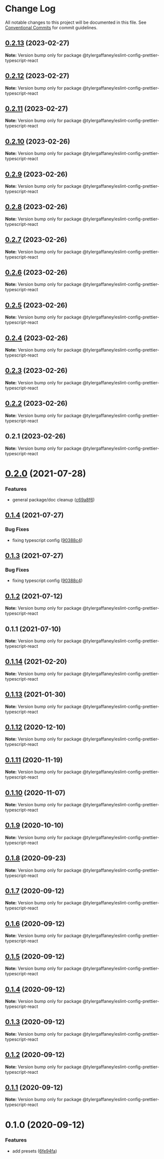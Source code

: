 # Change Log

All notable changes to this project will be documented in this file.
See [Conventional Commits](https://conventionalcommits.org) for commit guidelines.

## [0.2.13](https://github.com/tylergaffaney/configs/compare/@tylergaffaney/eslint-config-prettier-typescript-react@0.2.12...@tylergaffaney/eslint-config-prettier-typescript-react@0.2.13) (2023-02-27)

**Note:** Version bump only for package @tylergaffaney/eslint-config-prettier-typescript-react





## [0.2.12](https://github.com/tylergaffaney/configs/compare/@tylergaffaney/eslint-config-prettier-typescript-react@0.2.11...@tylergaffaney/eslint-config-prettier-typescript-react@0.2.12) (2023-02-27)

**Note:** Version bump only for package @tylergaffaney/eslint-config-prettier-typescript-react





## [0.2.11](https://github.com/tylergaffaney/configs/compare/@tylergaffaney/eslint-config-prettier-typescript-react@0.2.10...@tylergaffaney/eslint-config-prettier-typescript-react@0.2.11) (2023-02-27)

**Note:** Version bump only for package @tylergaffaney/eslint-config-prettier-typescript-react





## [0.2.10](https://github.com/tylergaffaney/configs/compare/@tylergaffaney/eslint-config-prettier-typescript-react@0.2.9...@tylergaffaney/eslint-config-prettier-typescript-react@0.2.10) (2023-02-26)

**Note:** Version bump only for package @tylergaffaney/eslint-config-prettier-typescript-react





## [0.2.9](https://github.com/tylergaffaney/configs/compare/@tylergaffaney/eslint-config-prettier-typescript-react@0.2.8...@tylergaffaney/eslint-config-prettier-typescript-react@0.2.9) (2023-02-26)

**Note:** Version bump only for package @tylergaffaney/eslint-config-prettier-typescript-react





## [0.2.8](https://github.com/tylergaffaney/configs/compare/@tylergaffaney/eslint-config-prettier-typescript-react@0.2.7...@tylergaffaney/eslint-config-prettier-typescript-react@0.2.8) (2023-02-26)

**Note:** Version bump only for package @tylergaffaney/eslint-config-prettier-typescript-react





## [0.2.7](https://github.com/tylergaffaney/configs/compare/@tylergaffaney/eslint-config-prettier-typescript-react@0.2.6...@tylergaffaney/eslint-config-prettier-typescript-react@0.2.7) (2023-02-26)

**Note:** Version bump only for package @tylergaffaney/eslint-config-prettier-typescript-react





## [0.2.6](https://github.com/tylergaffaney/configs/compare/@tylergaffaney/eslint-config-prettier-typescript-react@0.2.5...@tylergaffaney/eslint-config-prettier-typescript-react@0.2.6) (2023-02-26)

**Note:** Version bump only for package @tylergaffaney/eslint-config-prettier-typescript-react





## [0.2.5](https://github.com/tylergaffaney/configs/compare/@tylergaffaney/eslint-config-prettier-typescript-react@0.2.4...@tylergaffaney/eslint-config-prettier-typescript-react@0.2.5) (2023-02-26)

**Note:** Version bump only for package @tylergaffaney/eslint-config-prettier-typescript-react





## [0.2.4](https://github.com/tylergaffaney/configs/compare/@tylergaffaney/eslint-config-prettier-typescript-react@0.2.3...@tylergaffaney/eslint-config-prettier-typescript-react@0.2.4) (2023-02-26)

**Note:** Version bump only for package @tylergaffaney/eslint-config-prettier-typescript-react





## [0.2.3](https://github.com/tylergaffaney/configs/compare/@tylergaffaney/eslint-config-prettier-typescript-react@0.2.2...@tylergaffaney/eslint-config-prettier-typescript-react@0.2.3) (2023-02-26)

**Note:** Version bump only for package @tylergaffaney/eslint-config-prettier-typescript-react





## [0.2.2](https://github.com/tylergaffaney/configs/compare/@tylergaffaney/eslint-config-prettier-typescript-react@0.2.1...@tylergaffaney/eslint-config-prettier-typescript-react@0.2.2) (2023-02-26)

**Note:** Version bump only for package @tylergaffaney/eslint-config-prettier-typescript-react





## 0.2.1 (2023-02-26)

**Note:** Version bump only for package @tylergaffaney/eslint-config-prettier-typescript-react





# [0.2.0](https://github.com/tylergaffaney/configs/compare/@tylergaffaney/eslint-config-prettier-typescript-react@0.1.4...@tylergaffaney/eslint-config-prettier-typescript-react@0.2.0) (2021-07-28)


### Features

* general package/doc cleanup ([c69a8f6](https://github.com/tylergaffaney/configs/commit/c69a8f60a03531f44d7996955d48d522d9637427))





## [0.1.4](https://github.com/tylergaffaney/configs/compare/@tylergaffaney/eslint-config-prettier-typescript-react@0.1.2...@tylergaffaney/eslint-config-prettier-typescript-react@0.1.4) (2021-07-27)

### Bug Fixes

- fixing typescript config ([90388c4](https://github.com/tylergaffaney/configs/commit/90388c4a744ba11070f668e752123d549994c4fb))

## [0.1.3](https://github.com/tylergaffaney/configs/compare/@tylergaffaney/eslint-config-prettier-typescript-react@0.1.2...@tylergaffaney/eslint-config-prettier-typescript-react@0.1.3) (2021-07-27)

### Bug Fixes

- fixing typescript config ([90388c4](https://github.com/tylergaffaney/configs/commit/90388c4a744ba11070f668e752123d549994c4fb))

## [0.1.2](https://github.com/tylergaffaney/configs/compare/@tylergaffaney/eslint-config-prettier-typescript-react@0.1.1...@tylergaffaney/eslint-config-prettier-typescript-react@0.1.2) (2021-07-12)

**Note:** Version bump only for package @tylergaffaney/eslint-config-prettier-typescript-react

## 0.1.1 (2021-07-10)

**Note:** Version bump only for package @tylergaffaney/eslint-config-prettier-typescript-react

## [0.1.14](https://github.com/tylergaffaney/configs/compare/@tylergaffaney/eslint-config-prettier-typescript-react@0.1.13...@tylergaffaney/eslint-config-prettier-typescript-react@0.1.14) (2021-02-20)

**Note:** Version bump only for package @tylergaffaney/eslint-config-prettier-typescript-react

## [0.1.13](https://github.com/tylergaffaney/configs/compare/@tylergaffaney/eslint-config-prettier-typescript-react@0.1.12...@tylergaffaney/eslint-config-prettier-typescript-react@0.1.13) (2021-01-30)

**Note:** Version bump only for package @tylergaffaney/eslint-config-prettier-typescript-react

## [0.1.12](https://github.com/tylergaffaney/configs/compare/@tylergaffaney/eslint-config-prettier-typescript-react@0.1.11...@tylergaffaney/eslint-config-prettier-typescript-react@0.1.12) (2020-12-10)

**Note:** Version bump only for package @tylergaffaney/eslint-config-prettier-typescript-react

## [0.1.11](https://github.com/tylergaffaney/configs/compare/@tylergaffaney/eslint-config-prettier-typescript-react@0.1.10...@tylergaffaney/eslint-config-prettier-typescript-react@0.1.11) (2020-11-19)

**Note:** Version bump only for package @tylergaffaney/eslint-config-prettier-typescript-react

## [0.1.10](https://github.com/tylergaffaney/configs/compare/@tylergaffaney/eslint-config-prettier-typescript-react@0.1.9...@tylergaffaney/eslint-config-prettier-typescript-react@0.1.10) (2020-11-07)

**Note:** Version bump only for package @tylergaffaney/eslint-config-prettier-typescript-react

## [0.1.9](https://github.com/tylergaffaney/configs/compare/@tylergaffaney/eslint-config-prettier-typescript-react@0.1.8...@tylergaffaney/eslint-config-prettier-typescript-react@0.1.9) (2020-10-10)

**Note:** Version bump only for package @tylergaffaney/eslint-config-prettier-typescript-react

## [0.1.8](https://github.com/tylergaffaney/configs/compare/@tylergaffaney/eslint-config-prettier-typescript-react@0.1.7...@tylergaffaney/eslint-config-prettier-typescript-react@0.1.8) (2020-09-23)

**Note:** Version bump only for package @tylergaffaney/eslint-config-prettier-typescript-react

## [0.1.7](https://github.com/tylergaffaney/configs/compare/@tylergaffaney/eslint-config-prettier-typescript-react@0.1.6...@tylergaffaney/eslint-config-prettier-typescript-react@0.1.7) (2020-09-12)

**Note:** Version bump only for package @tylergaffaney/eslint-config-prettier-typescript-react

## [0.1.6](https://github.com/tylergaffaney/configs/compare/@tylergaffaney/eslint-config-prettier-typescript-react@0.1.5...@tylergaffaney/eslint-config-prettier-typescript-react@0.1.6) (2020-09-12)

**Note:** Version bump only for package @tylergaffaney/eslint-config-prettier-typescript-react

## [0.1.5](https://github.com/tylergaffaney/configs/compare/@tylergaffaney/eslint-config-prettier-typescript-react@0.1.4...@tylergaffaney/eslint-config-prettier-typescript-react@0.1.5) (2020-09-12)

**Note:** Version bump only for package @tylergaffaney/eslint-config-prettier-typescript-react

## [0.1.4](https://github.com/tylergaffaney/configs/compare/@tylergaffaney/eslint-config-prettier-typescript-react@0.1.3...@tylergaffaney/eslint-config-prettier-typescript-react@0.1.4) (2020-09-12)

**Note:** Version bump only for package @tylergaffaney/eslint-config-prettier-typescript-react

## [0.1.3](https://github.com/tylergaffaney/configs/compare/@tylergaffaney/eslint-config-prettier-typescript-react@0.1.2...@tylergaffaney/eslint-config-prettier-typescript-react@0.1.3) (2020-09-12)

**Note:** Version bump only for package @tylergaffaney/eslint-config-prettier-typescript-react

## [0.1.2](https://github.com/tylergaffaney/configs/compare/@tylergaffaney/eslint-config-prettier-typescript-react@0.1.1...@tylergaffaney/eslint-config-prettier-typescript-react@0.1.2) (2020-09-12)

**Note:** Version bump only for package @tylergaffaney/eslint-config-prettier-typescript-react

## [0.1.1](https://github.com/tylergaffaney/configs/compare/@tylergaffaney/eslint-config-prettier-typescript-react@0.1.0...@tylergaffaney/eslint-config-prettier-typescript-react@0.1.1) (2020-09-12)

**Note:** Version bump only for package @tylergaffaney/eslint-config-prettier-typescript-react

# 0.1.0 (2020-09-12)

### Features

- add presets ([6fe94fa](https://github.com/tylergaffaney/configs/commit/6fe94fae4ed9d80b18833c9e5a3f51f710ebda43))
